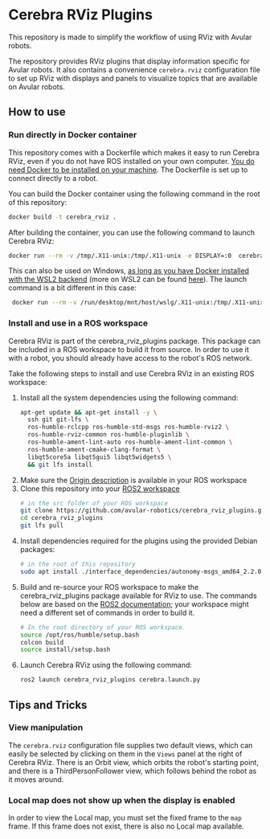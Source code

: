 # Cerebra RViz Plugins

This repository is made to simplify the workflow of using RViz with Avular robots.

The repository provides RViz plugins that display information specific for Avular robots. It also contains a convenience `cerebra.rviz` configuration file to set up RViz with displays and panels to visualize topics that are available on Avular robots.

## How to use

### Run directly in Docker container

This repository comes with a Dockerfile which makes it easy to run Cerebra RViz, even if you do not have ROS installed on your own computer. [You do need Docker to be installed on your machine](https://docs.docker.com/engine/install). The Dockerfile is set up to connect directly to a robot.


You can build the Docker container using the following command in the root of this repository:

```bash
docker build -t cerebra_rviz .
```

After building the container, you can use the following command to launch Cerebra RViz:

```bash
docker run --rm -v /tmp/.X11-unix:/tmp/.X11-unix -e DISPLAY=:0  cerebra_rviz <ip address of robot>
```

This can also be used on Windows, [as long as you have Docker installed with the WSL2 backend](https://docs.docker.com/engine/install) (more on WSL2 can be found [here](https://learn.microsoft.com/en-us/windows/wsl/install)). The launch command is a bit different in this case:

```bash
 docker run --rm -v /run/desktop/mnt/host/wslg/.X11-unix:/tmp/.X11-unix -e DISPLAY=:0 cerebra_rviz <ip address of robot>
```

### Install and use in a ROS workspace

Cerebra RViz is part of the cerebra_rviz_plugins package. This package can be included in a ROS workspace to build it from source. In order to use it with a robot, you should already have access to the robot's ROS network.

Take the following steps to install and use Cerebra RViz in an existing ROS workspace:

1. Install all the system dependencies using the following command:
   ```bash
   apt-get update && apt-get install -y \
     ssh git git-lfs \
     ros-humble-rclcpp ros-humble-std-msgs ros-humble-rviz2 \
     ros-humble-rviz-common ros-humble-pluginlib \
     ros-humble-ament-lint-auto ros-humble-ament-lint-common \
     ros-humble-ament-cmake-clang-format \
     libqt5core5a libqt5gui5 libqt5widgets5 \
     && git lfs install
   ```
2. Make sure the [Origin description](https://github.com/avular-robotics/avular_origin_description) is available in your ROS workspace
3. Clone this repository into your [ROS2 workspace](https://docs.ros.org/en/rolling/Tutorials/Beginner-Client-Libraries/Creating-A-Workspace/Creating-A-Workspace.html)
   ```bash
   # in the src folder of your ROS workspace
   git clone https://github.com/avular-robotics/cerebra_rviz_plugins.git
   cd cerebra_rviz_plugins
   git lfs pull
   ```
4. Install dependencies required for the plugins using the provided Debian packages:
   ```bash
   # in the root of this repository
   sudo apt install ./interface_dependencies/autonomy-msgs_amd64_2.2.0.deb ./interface_dependencies/origin-msgs_amd64_1.0.0.deb ./interface_dependencies/cmake-avular_amd64_3.0.0.deb ./interface_dependencies/ament-copyright-avular_amd64_3.0.0.deb ros-humble-ament-cmake-clang-format
   ```
5. Build and re-source your ROS workspace to make the cerebra_rviz_plugins package available for RViz to use. The commands below are based on the [ROS2 documentation](https://docs.ros.org/en/rolling/Tutorials/Beginner-Client-Libraries/Creating-A-Workspace/Creating-A-Workspace.html#build-the-workspace-with-colcon); your workspace might need a different set of commands in order to build it.
   ```bash
   # In the root directory of your ROS workspace.
   source /opt/ros/humble/setup.bash
   colcon build
   source install/setup.bash
   ```
6. Launch Cerebra RViz using the following command:
   ```bash
   ros2 launch cerebra_rviz_plugins cerebra.launch.py
   ```

## Tips and Tricks

### View manipulation

The `cerebra.rviz` configuration file supplies two default views, which can easily be selected by clicking on them in the `Views` panel at the right of Cerebra RViz. There is an Orbit view, which orbits the robot's starting point, and there is a ThirdPersonFollower view, which follows behind the robot as it moves around.

### Local map does not show up when the display is enabled

In order to view the Local map, you must set the fixed frame to the `map` frame. If this frame does not exist, there is also no Local map available.
